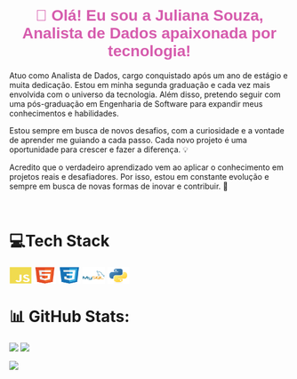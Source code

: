 <h1 style="color:  #d65cad; font-family: 'Arial', sans-serif; text-align: center;">👋 Olá! Eu sou a Juliana Souza, Analista de Dados apaixonada por tecnologia!</h1>


<p>
Atuo como Analista de Dados, cargo conquistado após um ano de estágio e muita dedicação. Estou em minha segunda graduação e cada vez mais envolvida com o universo da tecnologia. Além disso, pretendo seguir com uma pós-graduação em Engenharia de Software para expandir meus conhecimentos e habilidades.
</p>

<p>
Estou sempre em busca de novos desafios, com a curiosidade e a vontade de aprender me guiando a cada passo. Cada novo projeto é uma oportunidade para crescer e fazer a diferença. 💡
</p>

<p>
Acredito que o verdadeiro aprendizado vem ao aplicar o conhecimento em projetos reais e desafiadores. Por isso, estou em constante evolução e sempre em busca de novas formas de inovar e contribuir. 🌱
</p>

<div style="display: inline_block"><br>
  <h1> 💻Tech Stack </h1>
  <img align="center" alt="Rafa-Js" height="30" width="40" src="https://raw.githubusercontent.com/devicons/devicon/master/icons/javascript/javascript-plain.svg">
  <img align="center" alt="Rafa-HTML" height="30" width="40" src="https://raw.githubusercontent.com/devicons/devicon/master/icons/html5/html5-original.svg">
  <img align="center" alt="Rafa-CSS" height="30" width="40" src="https://raw.githubusercontent.com/devicons/devicon/master/icons/css3/css3-original.svg">
  <img align="center" alt="SQL" height="30" width="40" src="https://raw.githubusercontent.com/devicons/devicon/master/icons/mysql/mysql-original-wordmark.svg">
  <img align="center" alt="Python" height="30" width="40" src="https://raw.githubusercontent.com/devicons/devicon/master/icons/python/python-original.svg">
 
</div>

# 📊 GitHub Stats:
<img src="https://github-readme-stats-wheat-two-53.vercel.app/api?username=julianasoz&theme=dracula&include_all_border=false&include_all_commits=false&count_private=false"  width="364px" />                    <img src="https://github-readme-streak-stats.herokuapp.com/?user=julianasoz&theme=dracula&include_all_border=false"  width="400px" />



![](https://github-readme-stats-wheat-two-53.vercel.app/api/top-langs/?username=julianasoz&theme=dracula&include_all_border=false&include_all_commits=false&count_private=false&layout=compact)
